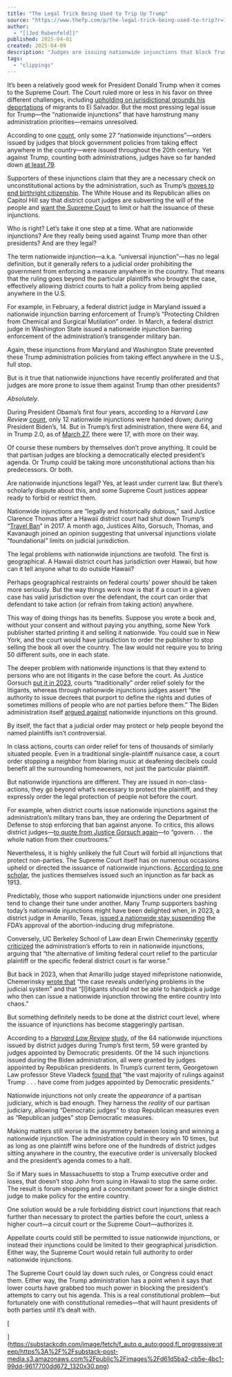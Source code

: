 ```yaml
---
title: "The Legal Trick Being Used to Trip Up Trump"
source: "https://www.thefp.com/p/the-legal-trick-being-used-to-trip?r=7br8e"
author:
  - "[[Jed Rubenfeld]]"
published: 2025-04-01
created: 2025-04-09
description: "Judges are issuing nationwide injunctions that block Trump policies from taking effect anywhere in the country. Jed Rubenfeld for The Free Press."
tags:
  - "clippings"
---
```

It’s been a relatively good week for President Donald Trump when it comes to the Supreme Court. The Court ruled more or less in his favor on three different challenges, including [upholding on jurisdictional grounds his deportations](https://www.nytimes.com/2025/04/08/us/supreme-court-trump-confrontation.html) of migrants to El Salvador. But the most pressing legal issue for Trump—the “nationwide injunctions” that have hamstrung many administration priorities—remains unresolved.

According to one [count](https://www.justice.gov/archives/opa/speech/attorney-general-william-p-barr-delivers-remarks-american-law-institute-nationwide), only some 27 “nationwide injunctions”—orders issued by judges that block government policies from taking effect anywhere in the country—were issued throughout the 20th century. Yet against Trump, counting both administrations, judges have so far handed down [at least 79](https://americafirstpolicy.com/issues/ending-national-injunction-abuse-in-united-states-district-courts).

Supporters of these injunctions claim that they are a necessary check on unconstitutional actions by the administration, such as Trump’s [moves to end birthright citizenship](https://www.scotusblog.com/2025/04/challengers-to-trumps-order-tell-justices-to-allow-birthright-citizenship-to-stand/). The White House and its Republican allies on Capitol Hill say that district court judges are subverting the will of the people and [want the Supreme Court](https://www.reuters.com/world/us/judges-stymie-trump-with-nationwide-orders-pressure-builds-us-supreme-court-2025-04-06/) to limit or halt the issuance of these injunctions.

Who is right? Let’s take it one step at a time. What are nationwide injunctions? Are they really being used against Trump more than other presidents? And are they legal?

The term nationwide injunction—a.k.a. “universal injunction”—has no legal definition, but it generally refers to a judicial order prohibiting the government from enforcing a measure anywhere in the country. That means that the ruling goes beyond the particular plaintiffs who brought the case, effectively allowing district courts to halt a policy from being applied anywhere in the U.S.

For example, in February, a federal district judge in Maryland issued a nationwide injunction barring enforcement of Trump’s “Protecting Children from Chemical and Surgical Mutilation” order. In March, a federal district judge in Washington State issued a nationwide injunction barring enforcement of the administration’s transgender military ban.

Again, these injunctions from Maryland and Washington State prevented these Trump administration policies from taking effect anywhere in the U.S., full stop.

But is it true that nationwide injunctions have recently proliferated and that judges are more prone to issue them against Trump than other presidents?

*Absolutely*.

During President Obama’s first four years, according to a *Harvard Law Review* [count](https://harvardlawreview.org/print/vol-137/district-court-reform-nationwide-injunctions/), only 12 nationwide injunctions were handed down; during President Biden’s, 14. But in Trump’s first administration, there were 64, and in Trump 2.0, as of [March 27](https://www.congress.gov/crs-product/R48476#:~:text=As%20of%20February%202020%2C%20the,Administration%20up%20to%20that%20point.), there were 17, with more on their way.

Of course these numbers by themselves don’t prove anything. It could be that partisan judges are blocking a democratically elected president’s agenda. Or Trump could be taking more unconstitutional actions than his predecessors. Or both.

Are nationwide injunctions legal? Yes, at least under current law. But there’s scholarly dispute about this, and some Supreme Court justices appear ready to forbid or restrict them.

Nationwide injunctions are “legally and historically dubious,” said Justice Clarence Thomas after a Hawaii district court had shut down Trump’s “[Travel Ban](https://www.oyez.org/cases/2017/17-965)” in 2017. A month ago, Justices Alito, Gorsuch, Thomas, and Kavanaugh joined an opinion suggesting that universal injunctions violate “foundational” limits on judicial jurisdiction.

The legal problems with nationwide injunctions are twofold. The first is geographical. A Hawaii district court has jurisdiction over Hawaii, but how can it tell anyone what to do outside Hawaii?

Perhaps geographical restraints on federal courts’ power should be taken more seriously. But the way things work now is that if a court in a given case has valid jurisdiction over the defendant, the court can order that defendant to take action (or refrain from taking action) anywhere.

This way of doing things has its benefits. Suppose you wrote a book and, without your consent and without paying you anything, some New York publisher started printing it and selling it nationwide. You could sue in New York, and the court would have jurisdiction to order the publisher to stop selling the book all over the country. The law would not require you to bring 50 different suits, one in each state.

The deeper problem with nationwide injunctions is that they extend to persons who are not litigants in the case before the court. As Justice Gorsuch [put it in 2023](https://supreme.justia.com/cases/federal/us/599/22-58/), courts “traditionally” order relief solely for the litigants, whereas through nationwide injunctions judges assert “the authority to issue decrees that purport to define the rights and duties of sometimes millions of people who are not parties before them.” The Biden administration itself [argued against](https://www.reuters.com/world/us/judges-stymie-trump-with-nationwide-orders-pressure-builds-us-supreme-court-2025-04-06/) nationwide injunctions on this ground.

By itself, the fact that a judicial order may protect or help people beyond the named plaintiffs isn’t controversial.

In class actions, courts can order relief for tens of thousands of similarly situated people. Even in a traditional single-plaintiff nuisance case, a court order stopping a neighbor from blaring music at deafening decibels could benefit all the surrounding homeowners, not just the particular plaintiff.

But nationwide injunctions are different. They are issued in non-class-actions, they go beyond what’s necessary to protect the plaintiff, and they expressly order the legal protection of people not before the court.

For example, when district courts issue nationwide injunctions against the administration’s military trans ban, they are ordering the Department of Defense to stop enforcing that ban against anyone. To critics, this allows district judges—[to quote from Justice Gorsuch again](https://www.supremecourt.gov/opinions/23pdf/23a763_nmip.pdf)—to “govern. . . the whole nation from their courtrooms.”

Nevertheless, it is highly unlikely the full Court will forbid all injunctions that protect non-parties. The Supreme Court itself has on numerous occasions upheld or directed the issuance of nationwide injunctions. [According to one scholar](https://www.congress.gov/crs-product/R46902), the justices themselves issued such an injunction as far back as 1913.

Predictably, those who support nationwide injunctions under one president tend to change their tune under another. Many Trump supporters bashing today’s nationwide injunctions might have been delighted when, in 2023, a district judge in Amarillo, Texas, [issued a nationwide stay suspending](https://www.texastribune.org/2023/04/07/texas-abortion-drugs-fda-ruling/) the FDA’s approval of the abortion-inducing drug mifepristone.

Conversely, UC Berkeley School of Law dean Erwin Chemerinsky [recently criticized](https://www.dailyjournal.com/articles/384363-trump-s-modest-request-is-a-major-blow-to-judicial-power) the administration’s efforts to rein in nationwide injunctions, arguing that “the alternative of limiting federal court relief to the particular plaintiff or the specific federal district court is far worse.”

But back in 2023, when that Amarillo judge stayed mifepristone nationwide, Chemerinsky [wrote that](https://www.latimes.com/opinion/story/2023-04-25/supreme-court-mifepristone-ruling-abortion-judges) “the case reveals underlying problems in the judicial system” and that “\[l\]itigants should not be able to handpick a judge who then can issue a nationwide injunction throwing the entire country into chaos.”

But something definitely needs to be done at the district court level, where the issuance of injunctions has become staggeringly partisan.

According to a *[Harvard Law Review](https://harvardlawreview.org/print/vol-137/district-court-reform-nationwide-injunctions/)* [study](https://harvardlawreview.org/print/vol-137/district-court-reform-nationwide-injunctions/), of the 64 nationwide injunctions issued by district judges during Trump’s first term, 59 were granted by judges appointed by Democratic presidents. Of the 14 such injunctions issued during the Biden administration, all were granted by judges appointed by Republican presidents. In Trump’s current term, Georgetown Law professor Steve Vladeck [found that](https://www.stevevladeck.com/p/136-setting-the-record-straight-on) “the vast majority of rulings against Trump . . . have come from judges appointed by Democratic presidents.”

Nationwide injunctions not only create the *appearance* of a partisan judiciary, which is bad enough. They harness the *reality* of our partisan judiciary, allowing “Democratic judges” to stop Republican measures even as “Republican judges” stop Democratic measures.

Making matters still worse is the asymmetry between losing and winning a nationwide injunction. The administration could in theory win 10 times, but as long as one plaintiff wins before one of the hundreds of district judges sitting anywhere in the country, the executive order is universally blocked and the president’s agenda comes to a halt.

So if Mary sues in Massachusetts to stop a Trump executive order and loses, that doesn’t stop John from suing in Hawaii to stop the same order. The result is forum shopping and a concomitant power for a single district judge to make policy for the entire country.

One solution would be a rule forbidding district court injunctions that reach further than necessary to protect the parties before the court, unless a higher court—a circuit court or the Supreme Court—authorizes it.

Appellate courts could still be permitted to issue nationwide injunctions, or instead their injunctions could be limited to their geographical jurisdiction. Either way, the Supreme Court would retain full authority to order nationwide injunctions.

The Supreme Court could lay down such rules, or Congress could enact them. Either way, the Trump administration has a point when it says that lower courts have grabbed too much power in blocking the president’s attempts to carry out his agenda. This is a real constitutional problem—but fortunately one with constitutional remedies—that will haunt presidents of both parties until it’s dealt with.

[

](https://substackcdn.com/image/fetch/f_auto,q_auto:good,fl_progressive:steep/https%3A%2F%2Fsubstack-post-media.s3.amazonaws.com%2Fpublic%2Fimages%2Fd61d5ba2-cb5e-4bc1-99dd-9617700dd672_1320x30.png)